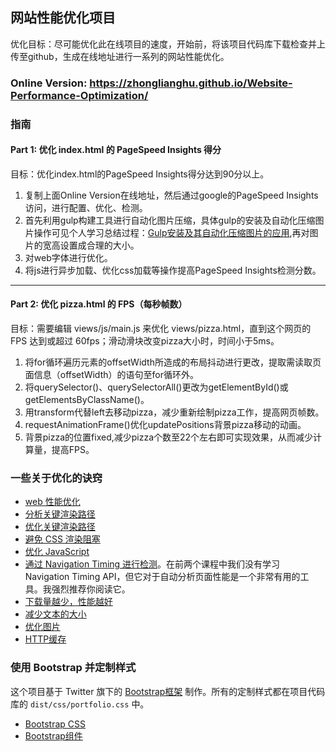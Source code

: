 ## 网站性能优化项目

优化目标：尽可能优化此在线项目的速度，开始前，将该项目代码库下载检查并上传至github，生成在线地址进行一系列的网站性能优化。

### Online Version: https://zhonglianghu.github.io/Website-Performance-Optimization/

### 指南

#### Part 1: 优化 index.html 的 PageSpeed Insights 得分
目标：优化index.html的PageSpeed Insights得分达到90分以上。

1. 复制上面Online Version在线地址，然后通过google的PageSpeed Insights访问，进行配置、优化、检测。
2. 首先利用gulp构建工具进行自动化图片压缩，具体gulp的安装及自动化压缩图片操作可见个人学习总结过程：[Gulp安装及其自动化压缩图片的应用](https://zhuanlan.zhihu.com/p/26534023),再对图片的宽高设置成合理的大小。
3. 对web字体进行优化。
4. 将js进行异步加载、优化css加载等操作提高PageSpeed Insights检测分数。

----

#### Part 2: 优化 pizza.html 的 FPS（每秒帧数）

目标：需要编辑 views/js/main.js 来优化 views/pizza.html，直到这个网页的 FPS 达到或超过 60fps；滑动滑块改变pizza大小时，时间小于5ms。

1. 将for循环遍历元素的offsetWidth所造成的布局抖动进行更改，提取需读取页面信息（offsetWidth）的语句至for循环外。
2. 将querySelector()、querySelectorAll()更改为getElementById()或getElementsByClassName()。
3. 用transform代替left去移动pizza，减少重新绘制pizza工作，提高网页帧数。
4. requestAnimationFrame()优化updatePositions背景pizza移动的动画。
5. 背景pizza的位置fixed,减少pizza个数至22个左右即可实现效果，从而减少计算量，提高FPS。

### 一些关于优化的诀窍
* [web 性能优化](https://developers.google.com/web/fundamentals/performance/ "web 性能")
* [分析关键渲染路径](https://developers.google.com/web/fundamentals/performance/critical-rendering-path/analyzing-crp.html "分析关键渲染路径")
* [优化关键渲染路径](https://developers.google.com/web/fundamentals/performance/critical-rendering-path/optimizing-critical-rendering-path.html "优化关键渲染路径！")
* [避免 CSS 渲染阻塞](https://developers.google.com/web/fundamentals/performance/critical-rendering-path/render-blocking-css.html "css渲染阻塞")
* [优化 JavaScript](https://developers.google.com/web/fundamentals/performance/critical-rendering-path/adding-interactivity-with-javascript.html "javascript")
* [通过 Navigation Timing 进行检测](https://developers.google.com/web/fundamentals/performance/critical-rendering-path/measure-crp.html "nav timing api")。在前两个课程中我们没有学习 Navigation Timing API，但它对于自动分析页面性能是一个非常有用的工具。我强烈推荐你阅读它。
* <a href="https://developers.google.com/web/fundamentals/performance/optimizing-content-efficiency/eliminate-downloads.html">下载量越少，性能越好</a>
* <a href="https://developers.google.com/web/fundamentals/performance/optimizing-content-efficiency/optimize-encoding-and-transfer.html">减少文本的大小</a>
* <a href="https://developers.google.com/web/fundamentals/performance/optimizing-content-efficiency/image-optimization.html">优化图片</a>
* <a href="https://developers.google.com/web/fundamentals/performance/optimizing-content-efficiency/http-caching.html">HTTP缓存</a>

### 使用 Bootstrap 并定制样式
这个项目基于 Twitter 旗下的 <a href="http://getbootstrap.com/">Bootstrap框架</a> 制作。所有的定制样式都在项目代码库的 `dist/css/portfolio.css` 中。

* <a href="http://getbootstrap.com/css/">Bootstrap CSS</a>
* <a href="http://getbootstrap.com/components/">Bootstrap组件</a>
